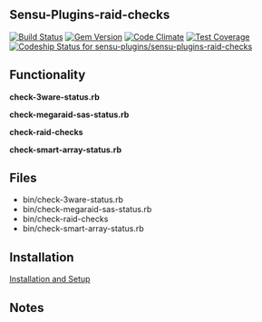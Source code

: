## Sensu-Plugins-raid-checks

[ ![Build Status](https://travis-ci.org/sensu-plugins/sensu-plugins-raid-checks.svg?branch=master)](https://travis-ci.org/sensu-plugins/sensu-plugins-raid-checks)
[![Gem Version](https://badge.fury.io/rb/sensu-plugins-raid-checks.svg)](http://badge.fury.io/rb/sensu-plugins-raid-checks)
[![Code Climate](https://codeclimate.com/github/sensu-plugins/sensu-plugins-raid-checks/badges/gpa.svg)](https://codeclimate.com/github/sensu-plugins/sensu-plugins-raid-checks)
[![Test Coverage](https://codeclimate.com/github/sensu-plugins/sensu-plugins-raid-checks/badges/coverage.svg)](https://codeclimate.com/github/sensu-plugins/sensu-plugins-raid-checks)
[ ![Codeship Status for sensu-plugins/sensu-plugins-raid-checks](https://codeship.com/projects/a8a17b00-dc04-0132-d98c-1e3fe125131b/status?branch=master)](https://codeship.com/projects/79860)

## Functionality

**check-3ware-status.rb**

**check-megaraid-sas-status.rb**

**check-raid-checks**

**check-smart-array-status.rb**

## Files

* bin/check-3ware-status.rb
* bin/check-megaraid-sas-status.rb
* bin/check-raid-checks
* bin/check-smart-array-status.rb

## Installation

[Installation and Setup](https://github.com/sensu-plugins/documentation/blob/master/user_docs/installation_instructions.md)

## Notes
